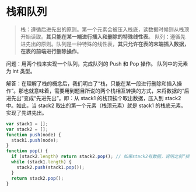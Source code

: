 # 栈和队列

> 栈：遵循后进先出的原则。第一个元素会被压入栈底，读数据时候则从栈顶开始读取。**其只能在某一端进行插入和删除的特殊线性表**。
> 队列：遵循先进先出的原则。队列是一种特殊的线性表，**其只允许在表的末端插入数据，在表的前端进行删除操作**。

问题：用两个栈来实现一个队列，完成队列的 Push 和 Pop 操作。 队列中的元素为 int 类型。

解答：在理解了栈的概念后，我们明白了“栈，只能在某一段进行删除和插入操作”。那也就意味着，需要用到题目所说的两个栈相互转换的方式，来将数据的“后进先出”变成“先进先出”。即：从 stack1 的栈顶挨个取出数据，压入到 stack2 中。如此，当 stack2 取出的第一个元素（栈顶元素）就是 stack1 的栈底元素。实现了先进先出。

```js
var stack1 = [];
var stack2 = [];
function push(node) {
  stack1.push(node);
}
function pop() {
  if (stack2.length) return stack2.pop(); // 如果stack2有数据，说明之前“排好队”的数据还没清空。直接从stack2栈顶取出即可。否则顺序会错乱。
  while (stack1.length) {
    stack2.push(stack1.pop());
  }
  return stack2.pop();
}
```
